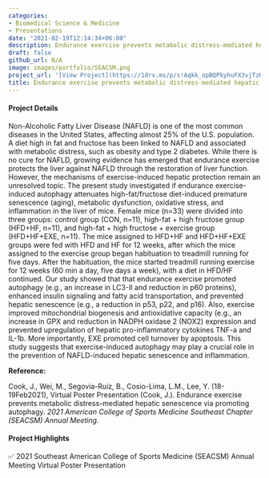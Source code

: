 ```yaml
---
categories:
- Biomedical Science & Medicine
- Presentations
date: "2021-02-19T12:14:34+06:00"
description: Endurance exercise prevents metabolic distress-mediated hepatic senescence via promoting autophagy
draft: false
github_url: N/A
image: images/portfolio/SEACSM.png
project_url: '[View Project](https://1drv.ms/p/s!Aqkk_opBQPkyhuFX3vjTzKDPcRasZA?e=Escd42)'
title: Endurance exercise prevents metabolic distress-mediated hepatic senescence via promoting autophagy
---
```


#### Project Details

Non-Alcoholic Fatty Liver Disease (NAFLD) is one of the most common diseases in the United States, affecting almost 25% of the U.S. population. A diet high in fat and fructose has been linked to NAFLD and associated with metabolic distress, such as obesity and type 2 diabetes. While there is no cure for NAFLD, growing evidence has emerged that endurance exercise protects the liver against NAFLD through the restoration of liver function. However, the mechanisms of exercise-induced hepatic protection remain an unresolved topic. The present study investigated if endurance exercise-induced autophagy attenuates high-fat/fructose diet-induced premature senescence (aging), metabolic dysfunction, oxidative stress, and inflammation in the liver of mice. Female mice (n=33) were divided into three groups: control group (CON, n=11), high-fat + high fructose group (HFD+HF, n=11), and high-fat + high fructose + exercise group (HFD+HF+EXE, n=11). The mice assigned to HFD+HF and HFD+HF+EXE groups were fed with HFD and HF for 12 weeks, after which the mice assigned to the exercise group began habituation to treadmill running for five days. After the habituation, the mice started treadmill running exercise for 12 weeks (60 min a day, five days a week), with a diet in HFD/HF continued. Our study showed that that endurance exercise promoted autophagy (e.g., an increase in LC3-II and reduction in p60 proteins), enhanced insulin signaling and fatty acid transportation, and prevented hepatic senescence (e.g., a reduction in p53, p22, and p16). Also, exercise improved mitochondrial biogenesis and antioxidative capacity (e.g., an increase in GPX and reduction in NADPH oxidase 2 (NOX2) expression and prevented upregulation of hepatic pro-inflammatory cytokines TNF-a and IL-1b. More importantly, EXE promoted cell turnover by apoptosis. This study suggests that exercise-induced autophagy may play a crucial role in the prevention of NAFLD-induced hepatic senescence and inflammation.

**Reference:**

Cook, J., Wei, M., Segovia-Ruiz, B., Cosio-Lima, L.M., Lee, Y. (18-19Feb2021), Virtual Poster Presentation (Cook, J.). Endurance exercise prevents metabolic distress-mediated hepatic senescence via promoting autophagy. *2021 American College of Sports Medicine Southeast Chapter (SEACSM) Annual Meeting.*

#### Project Highlights

✅ 2021 Southeast American College of Sports Medicine (SEACSM) Annual Meeting Virtual Poster Presentation
